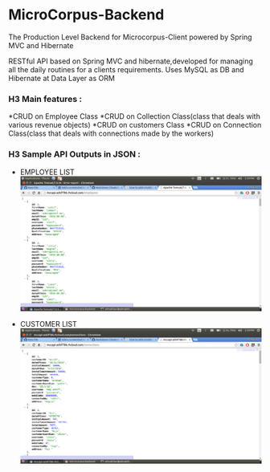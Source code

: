 # MicroCorpus-Backend
The Production Level Backend for Microcorpus-Client powered by Spring MVC and Hibernate

RESTful API based on Spring MVC and hibernate,developed for managing all the daily routines for a clients requirements.
Uses MySQL as DB and Hibernate at Data Layer as ORM

### H3 Main features :
*CRUD on Employee Class
*CRUD on Collection Class(class that deals with various revenue objects)
*CRUD on customers Class 
*CRUD on Connection Class(class that deals with connections made by the workers)

### H3 Sample API Outputs in JSON :

* EMPLOYEE LIST 
![alt text](screenshots/employee.png "employee json")

* CUSTOMER LIST 
![alt text](screenshots/conn.png "customers list")
